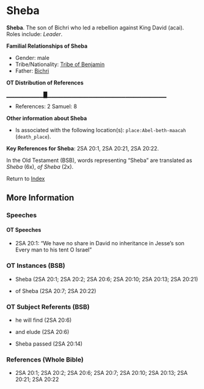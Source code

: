 # Sheba
**Sheba**. 
The son of Bichri who led a rebellion against King David (acai). 
Roles include: 
_Leader_. 




**Familial Relationships of Sheba**


* Gender: male
* Tribe/Nationality: [Tribe of Benjamin](../../../groups/md/acai/Benjamin.md)
* Father: [Bichri](Bichri.md)


**OT Distribution of References**

▁▁▁▁▁▁▁▁▁█▁▁▁▁▁▁▁▁▁▁▁▁▁▁▁▁▁▁▁▁▁▁▁▁▁▁▁▁▁
* References: 2 Samuel: 8





**Other information about Sheba**


* Is associated with the following location(s): 
`place:Abel-beth-maacah` (`death_place`). 


**Key References for Sheba**: 
2SA 20:1, 2SA 20:21, 2SA 20:22. 


In the Old Testament (BSB), words representing “Sheba” are translated as 
*Sheba* (6x), *of Sheba* (2x). 




Return to [Index](00-Index.md)

## More Information

### Speeches

#### OT Speeches

* 2SA 20:1: “We have no share in David no inheritance in Jesse’s son Every man to his tent O Israel”

### OT Instances (BSB)

* Sheba (2SA 20:1; 2SA 20:2; 2SA 20:6; 2SA 20:10; 2SA 20:13; 2SA 20:21)

* of Sheba (2SA 20:7; 2SA 20:22)



### OT Subject Referents (BSB)

* he will find (2SA 20:6)

* and elude (2SA 20:6)

* Sheba passed (2SA 20:14)



### References (Whole Bible)

* 2SA 20:1; 2SA 20:2; 2SA 20:6; 2SA 20:7; 2SA 20:10; 2SA 20:13; 2SA 20:21; 2SA 20:22



